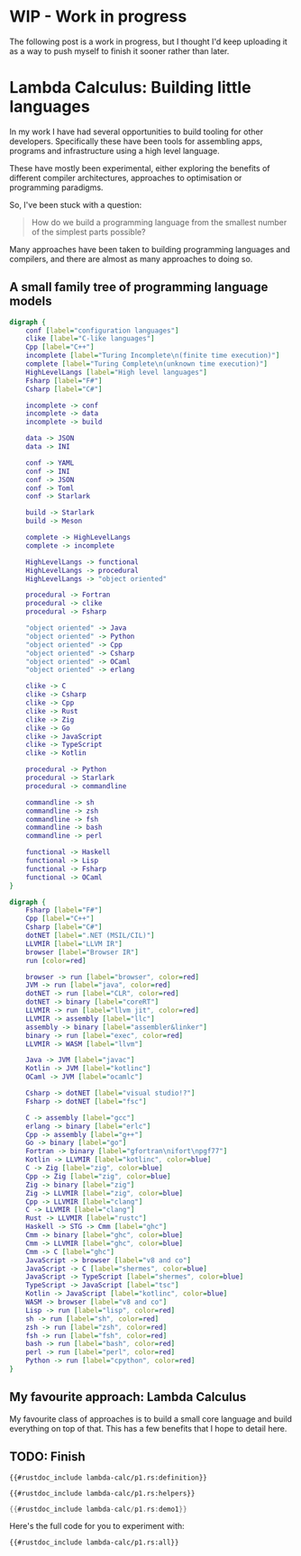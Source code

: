 <!--
published: false
title: Lambda Calculus: Building little languages
category: [Programming, Languages, Lambda Calculus, IR]
excerpt: |
feature_text: |
  **I believe in the separation of Church and State **
feature_image: "/assets/imgs/koz3.JPG"
image: "/assets/imgs/koz3.JPG"
-->

# WIP - Work in progress

The following post is a work in progress, but I thought I'd keep uploading it as a way to push myself to finish it sooner rather than later.

# Lambda Calculus: Building little languages

In my work I have had several opportunities to build tooling for other developers.
Specifically these have been tools for assembling apps, programs and infrastructure using a high level language.

These have mostly been experimental, either exploring the benefits of different compiler architectures, approaches to optimisation or programming paradigms.

So, I've been stuck with a question:

> How do we build a programming language from the smallest number of the simplest parts possible?

Many approaches have been taken to building programming languages and compilers, and there are almost as many approaches to doing so.

## A small family tree of programming language models

<div class="center">

```dot process Languages by style and paradigm
digraph {
    conf [label="configuration languages"]
    clike [label="C-like languages"]
    Cpp [label="C++"]
    incomplete [label="Turing Incomplete\n(finite time execution)"]
    complete [label="Turing Complete\n(unknown time execution)"]
    HighLevelLangs [label="High level languages"]
    Fsharp [label="F#"]
    Csharp [label="C#"]

    incomplete -> conf
    incomplete -> data
    incomplete -> build

    data -> JSON
    data -> INI

    conf -> YAML
    conf -> INI
    conf -> JSON
    conf -> Toml
    conf -> Starlark

    build -> Starlark
    build -> Meson

    complete -> HighLevelLangs
    complete -> incomplete

    HighLevelLangs -> functional
    HighLevelLangs -> procedural
    HighLevelLangs -> "object oriented"

    procedural -> Fortran
    procedural -> clike
    procedural -> Fsharp

    "object oriented" -> Java
    "object oriented" -> Python
    "object oriented" -> Cpp
    "object oriented" -> Csharp
    "object oriented" -> OCaml
    "object oriented" -> erlang

    clike -> C
    clike -> Csharp
    clike -> Cpp
    clike -> Rust
    clike -> Zig
    clike -> Go
    clike -> JavaScript
    clike -> TypeScript
    clike -> Kotlin

    procedural -> Python
    procedural -> Starlark
    procedural -> commandline

    commandline -> sh
    commandline -> zsh
    commandline -> fsh
    commandline -> bash
    commandline -> perl

    functional -> Haskell
    functional -> Lisp
    functional -> Fsharp
    functional -> OCaml
}
```

```dot process Languages by runtime
digraph {
    Fsharp [label="F#"]
    Cpp [label="C++"]
    Csharp [label="C#"]
    dotNET [label=".NET (MSIL/CIL)"]
    LLVMIR [label="LLVM IR"]
    browser [label="Browser IR"]
    run [color=red]

    browser -> run [label="browser", color=red]
    JVM -> run [label="java", color=red]
    dotNET -> run [label="CLR", color=red]
    dotNET -> binary [label="coreRT"]
    LLVMIR -> run [label="llvm jit", color=red]
    LLVMIR -> assembly [label="llc"]
    assembly -> binary [label="assembler&linker"]
    binary -> run [label="exec", color=red]
    LLVMIR -> WASM [label="llvm"]

    Java -> JVM [label="javac"]
    Kotlin -> JVM [label="kotlinc"]
    OCaml -> JVM [label="ocamlc"]

    Csharp -> dotNET [label="visual studio!?"]
    Fsharp -> dotNET [label="fsc"]

    C -> assembly [label="gcc"]
    erlang -> binary [label="erlc"]
    Cpp -> assembly [label="g++"]
    Go -> binary [label="go"]
    Fortran -> binary [label="gfortran\nifort\npgf77"]
    Kotlin -> LLVMIR [label="kotlinc", color=blue]
    C -> Zig [label="zig", color=blue]
    Cpp -> Zig [label="zig", color=blue]
    Zig -> binary [label="zig"]
    Zig -> LLVMIR [label="zig", color=blue]
    Cpp -> LLVMIR [label="clang"]
    C -> LLVMIR [label="clang"]
    Rust -> LLVMIR [label="rustc"]
    Haskell -> STG -> Cmm [label="ghc"]
    Cmm -> binary [label="ghc", color=blue]
    Cmm -> LLVMIR [label="ghc", color=blue]
    Cmm -> C [label="ghc"]
    JavaScript -> browser [label="v8 and co"]
    JavaScript -> C [label="shermes", color=blue]
    JavaScript -> TypeScript [label="shermes", color=blue]
    TypeScript -> JavaScript [label="tsc"]
    Kotlin -> JavaScript [label="kotlinc", color=blue]
    WASM -> browser [label="v8 and co"]
    Lisp -> run [label="lisp", color=red]
    sh -> run [label="sh", color=red]
    zsh -> run [label="zsh", color=red]
    fsh -> run [label="fsh", color=red]
    bash -> run [label="bash", color=red]
    perl -> run [label="perl", color=red]
    Python -> run [label="cpython", color=red]
}
```

</div>



## My favourite approach: Lambda Calculus

My favourite class of approaches is to build a small core language and build everything on top of that. This has a few benefits that I hope to detail here.

## TODO: Finish

```rust,no_run
{{#rustdoc_include lambda-calc/p1.rs:definition}}
```

```rust,no_run
{{#rustdoc_include lambda-calc/p1.rs:helpers}}
```

```rust
{{#rustdoc_include lambda-calc/p1.rs:demo1}}
```






Here's the full code for you to experiment with:

```rust,editable
{{#rustdoc_include lambda-calc/p1.rs:all}}
```
